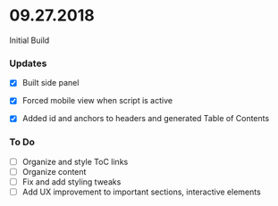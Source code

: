 # 09.27.2018

Initial Build

### Updates

- [x] Built side panel
- [x] Forced mobile view when script is active
- [x] Added id and anchors to headers and generated Table of Contents



### To Do

- [ ] Organize and style ToC links
- [ ] Organize content
- [ ] Fix and add styling tweaks
- [ ] Add UX improvement to important sections, interactive elements
